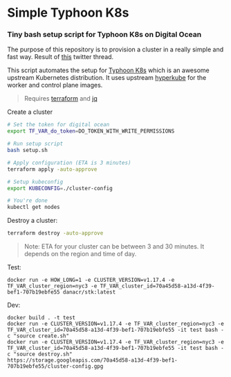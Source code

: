 # Simple Typhoon K8s

### Tiny bash setup script for Typhoon K8s on Digital Ocean

The purpose of this repository is to provision a cluster in a really simple and fast way. Result of [this](https://twitter.com/errordeveloper/status/1240262848351211520) twitter thread.

This script automates the setup for [Typhoon K8s](https://github.com/poseidon/typhoon) which is an awesome upstream Kubernetes distribution. It uses upstream [hyperkube](https://typhoon.psdn.io/architecture/operating-systems/#kubernetes-properties) for the worker and control plane images.

> Requires [terraform](https://github.com/hashicorp/terraform) and [jq](https://github.com/stedolan/jq)

Create a cluster

```sh
# Set the token for digital ocean
export TF_VAR_do_token=DO_TOKEN_WITH_WRITE_PERMISSIONS

# Run setup script
bash setup.sh

# Apply configuration (ETA is 3 minutes)
terraform apply -auto-approve

# Setup kubeconfig
export KUBECONFIG=./cluster-config

# You're done
kubectl get nodes
```

Destroy a cluster:

```sh
terraform destroy -auto-approve
```

> Note: ETA for your cluster can be between 3 and 30 minutes. It depends on the region and time of day.

Test:

```
docker run -e HOW_LONG=1 -e CLUSTER_VERSION=v1.17.4 -e TF_VAR_cluster_region=nyc3 -e TF_VAR_cluster_id=70a45d58-a13d-4f39-bef1-707b19ebfe55 danacr/stk:latest
```

Dev:

```
docker build . -t test
docker run -e CLUSTER_VERSION=v1.17.4 -e TF_VAR_cluster_region=nyc3 -e TF_VAR_cluster_id=70a45d58-a13d-4f39-bef1-707b19ebfe55 -it test bash -c "source create.sh"
docker run -e CLUSTER_VERSION=v1.17.4 -e TF_VAR_cluster_region=nyc3 -e TF_VAR_cluster_id=70a45d58-a13d-4f39-bef1-707b19ebfe55 -it test bash -c "source destroy.sh"
https://storage.googleapis.com/70a45d58-a13d-4f39-bef1-707b19ebfe55/cluster-config.gpg
```
